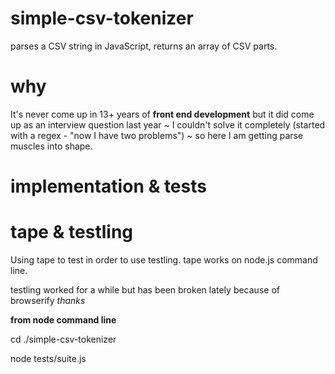simple-csv-tokenizer
====================

parses a CSV string in JavaScript, returns an array of CSV parts.

why
===

It's never come up in 13+ years of __front end development__ but it did come up 
as an interview question last year ~ I couldn't solve it completely (started 
with a regex - "now I have two problems") ~ so here I am getting parse muscles 
into shape.

implementation & tests
====================

tape & testling
===============

Using tape to test in order to use testling.  tape works on node.js command line.

testling worked for a while but has been broken lately because of browserify *thanks*


__from node command line__

  cd ./simple-csv-tokenizer
  
  node tests/suite.js
  
